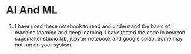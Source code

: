 # AI And ML 
1. I have used these notebook to read and understand the basic of machine learning and deep learning. I have tested the code in amazon sagemaker studio lab, jupyter notebook and google colab. Some may not run on your system.

